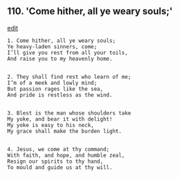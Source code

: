 
## 110.  'Come hither, all ye weary souls;'
[edit](https://docs.google.com/document/d/1PDJHLzXEp6mkkfxspl1BiYuiAHnSeX%2D2/edit?mode=html)



    1. Come hither, all ye weary souls;
    Ye heavy-laden sinners, come;
    I’ll give you rest from all your toils,
    And raise you to my heavenly home.


    2. They shall find rest who learn of me;
    I’m of a meek and lowly mind;
    But passion rages like the sea,
    And pride is restless as the wind.


    3. Blest is the man whose shoulders take
    My yoke, and bear it with delight!
    My yoke is easy to his neck,
    My grace shall make the burden light.


    4. Jesus, we come at thy command;
    With faith, and hope, and humble zeal,
    Resign our spirits to thy hand,
    To mould and guide us at thy will.
